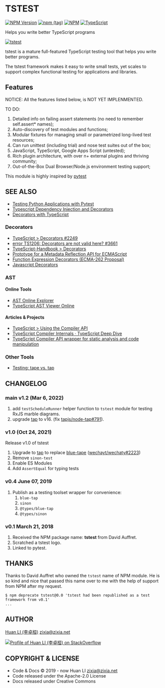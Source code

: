 # TSTEST

[![NPM Version](https://badge.fury.io/js/tstest.svg)](https://www.npmjs.com/package/tstest)
[![npm (tag)](https://img.shields.io/npm/v/tstest/next.svg)](https://www.npmjs.com/package/tstest?activeTab=versions)
[![NPM](https://github.com/huan/tstest/actions/workflows/npm.yml/badge.svg)](https://github.com/huan/tstest/actions/workflows/npm.yml)
[![TypeScript](https://img.shields.io/badge/%3C%2F%3E-TypeScript-blue.svg)](https://www.typescriptlang.org/)

Helps you write better TypeScript programs

[![tstest](https://huan.github.io/tstest/images/tstest-logo.png)](https://github.com/huan/tstest)

tstest is a mature full-featured TypeScript testing tool that helps you write better programs.

The tstest framework makes it easy to write small tests, yet scales to support complex functional testing for applications and libraries.

## Features

NOTICE: All the features listed below, is NOT YET IMPLENMENTED.

TO DO:

1. Detailed info on failing assert statements (no need to remember self.assert* names);
1. Auto-discovery of test modules and functions;
1. Modular fixtures for managing small or parametrized long-lived test resources;
1. Can run unittest (including trial) and nose test suites out of the box;
1. JavaScript, TypeScript, Google Apps Script (untested);
1. Rich plugin architecture, with over n+ external plugins and thriving community;
1. Out-of-the-Box Dual Browser/Node.js environment testing support;

This module is highly inspired by [pytest](https://pytest.org/)

## SEE ALSO

* [Testing Python Applications with Pytest](https://semaphoreci.com/community/tutorials/testing-python-applications-with-pytest)
* [Typescript Dependency Injection and Decorators](http://source.coveo.com/2016/02/04/typescript-injection-decorator/)
* [Decorators with TypeScript](https://codingblast.com/decorators-intro/)

### Decorators

* [TypeScript > Decorators #2249](https://github.com/Microsoft/TypeScript/issues/2249)
* [error TS1206: Decorators are not valid here? #3661](https://github.com/Microsoft/TypeScript/issues/3661)
* [TypeScript-Handbook > Decorators](https://github.com/Microsoft/TypeScript-Handbook/blob/master/pages/Decorators.md)
* [Prototype for a Metadata Reflection API for ECMAScript](https://github.com/rbuckton/reflect-metadata)
* [Function Expression Decorators (ECMA-262 Proposal)](https://docs.google.com/document/d/1ikxIP5-RVYq6d_f8lAvf3pKC00W78ueyp-xIZ6q67uU/edit#)
* [Javascript Decorators](https://github.com/wycats/javascript-decorators)

### AST

#### Online Tools

* [AST Online Explorer](https://astexplorer.net/)
* [TypeScript AST Viewer Online](https://ts-ast-viewer.com/)

#### Articles & Projects

* [TypeScript > Using the Compiler API](https://github.com/Microsoft/TypeScript/wiki/Using-the-Compiler-API)
* [TypeScript Compiler Internals · TypeScript Deep Dive](https://basarat.gitbooks.io/typescript/docs/compiler/overview.html)
* [TypeScript Compiler API wrapper for static analysis and code manipulation](https://github.com/dsherret/ts-simple-ast)

### Other Tools

* [Testing: tape vs. tap](https://remysharp.com/2016/02/08/testing-tape-vs-tap)

## CHANGELOG

### main v1.2 (Mar 6, 2022)

1. add `testScheduleRunner` helper function to `tstest` module for testing RxJS marble diagrams.
1. upgrade [tap](https://www.npmjs.com/package/tap) to v16. (fix [tapjs/node-tap#791](https://github.com/tapjs/node-tap/issues/791)).

### v1.0 (Oct 24, 2021)

Release v1.0 of tstest

1. Upgrade to [tap](https://github.com/tapjs/node-tap) to replace [blue-tape](https://github.com/spion/blue-tape) ([wechayt/wechaty#2223](https://github.com/wechaty/wechaty/pull/2223))
1. Remove `sinon-test`
1. Enable ES Modules
1. Add `AssertEqual` for typing tests

### v0.4 June 07, 2019

1. Publish as a testing toolset wrapper for convenience:
    1. `blue-tap`
    1. `sinon`
    1. `@types/blue-tap`
    1. `@types/sinon`

### v0.1 March 21, 2018

1. Received the NPM package name: **tstest** from David Auffret.
1. Scratched a tstest logo.
1. Linked to pytest.

## THANKS

Thanks to David Auffret who owned the `tstest` name of NPM module. He is so kind and nice that passed this name over to me with the help of support from NPM after my request.

```shell
$ npm deprecate tstest@0.0 'tstest had been republished as a test framework from v0.1'
...

```

## AUTHOR

[Huan LI (李卓桓)](http://linkedin.com/in/zixia) zixia@zixia.net

[![Profile of Huan LI (李卓桓) on StackOverflow](https://stackexchange.com/users/flair/265499.png)](https://stackexchange.com/users/265499)

## COPYRIGHT & LICENSE

- Code & Docs © 2019 - now Huan LI zixia@zixia.net
- Code released under the Apache-2.0 License
- Docs released under Creative Commons
